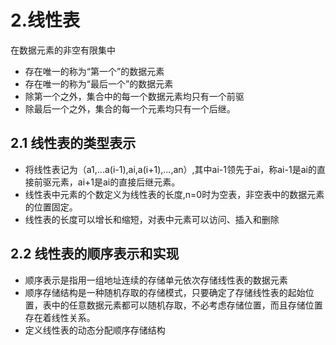 # 2.线性表
在数据元素的非空有限集中
* 存在唯一的称为“第一个”的数据元素
* 存在唯一的称为“最后一个”的数据元素
* 除第一个之外，集合中的每一个数据元素均只有一个前驱
* 除最后一个之外，集合的每一个元素均只有一个后继。
## 2.1 线性表的类型表示
* 将线性表记为（a1,...a(i-1),ai,a(i+1),...,an）,其中ai-1领先于ai，称ai-1是ai的直接前驱元素，ai+1是ai的直接后继元素。
* 线性表中元素的个数定义为线性表的长度,n=0时为空表，非空表中的数据元素的位置固定。
* 线性表的长度可以增长和缩短，对表中元素可以访问、插入和删除
## 2.2 线性表的顺序表示和实现
* 顺序表示是指用一组地址连续的存储单元依次存储线性表的数据元素
* 顺序存储结构是一种随机存取的存储模式，只要确定了存储线性表的起始位置，表中的任意数据元素都可以随机存取，不必考虑存储位置，而且存储位置存在着线性关系。
* 定义线性表的动态分配顺序存储结构

